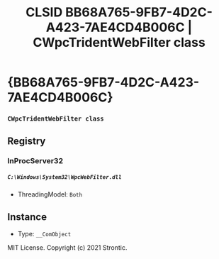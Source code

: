 ﻿---
title: "CLSID BB68A765-9FB7-4D2C-A423-7AE4CD4B006C | CWpcTridentWebFilter class"
excerpt: What is COM-Object CLSID BB68A765-9FB7-4D2C-A423-7AE4CD4B006C?
---

# {BB68A765-9FB7-4D2C-A423-7AE4CD4B006C}

### `CWpcTridentWebFilter class`

## Registry


### InProcServer32

##### `C:\Windows\System32\WpcWebFilter.dll`
* ThreadingModel: `Both`

## Instance

* Type: `__ComObject`

MIT License. Copyright (c) 2021 Strontic.


